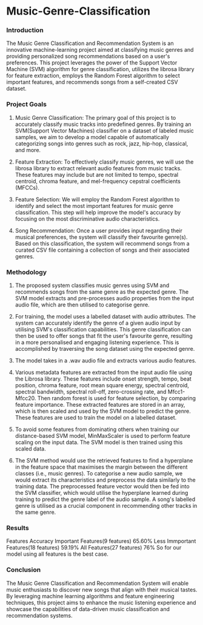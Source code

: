 # Music-Genre-Classification
### Introduction
The Music Genre Classification and Recommendation System is an innovative machine-learning project aimed at classifying music genres and providing personalized song recommendations based on a user's preferences. This project leverages the power of the Support Vector Machine (SVM) algorithm for genre classification, utilizes the librosa library for feature extraction, employs the Random Forest algorithm to select important features, and recommends songs from a self-created CSV dataset.
### Project Goals
1. Music Genre Classification: The primary goal of this project is to accurately classify music tracks into predefined genres. By training an SVM(Support Vector Machines) classifier on a dataset of labeled music samples, we aim to develop a model capable of automatically categorizing songs into genres such as rock, jazz, hip-hop, classical, and more.

2. Feature Extraction: To effectively classify music genres, we will use the librosa library to extract relevant audio features from music tracks. These features may include but are not limited to tempo, spectral centroid, chroma feature, and mel-frequency cepstral coefficients (MFCCs).

3. Feature Selection: We will employ the Random Forest algorithm to identify and select the most important features for music genre classification. This step will help improve the model's accuracy by focusing on the most discriminative audio characteristics.

4. Song Recommendation: Once a user provides input regarding their musical preferences, the system will classify their favourite genre(s). Based on this classification, the system will recommend songs from a curated CSV file containing a collection of songs and their associated genres.
### Methodology
1. The proposed system classifies music genres using SVM and recommends songs from the same genre as the expected genre. The SVM model extracts and pre-processes audio properties from the input audio file, which are then utilised to categorise genre.
   
2. For training, the model uses a labelled dataset with audio attributes. The system can accurately identify the genre of a given audio input by utilising SVM's classification capabilities. This genre classification can then be used to offer songs that fit the user's favourite genre, resulting in a more personalised and engaging listening experience. This is accomplished by traversing the song dataset using the expected genre.
   
3. The model takes in a .wav audio file and extracts various audio features.

4. Various metadata features are extracted from the input audio file using the Librosa library. These features include onset strength, tempo, beat position, chroma feature, root mean square energy, spectral centroid, spectral bandwidth, spectral roll-off, zero-crossing rate, and Mfcc1-Mfcc20. Then random forest is used for feature selection, by comparing feature importance. These extracted features are stored in an array, which is then scaled and used by the SVM model to predict the genre.
These features are used to train the model on a labelled dataset.

5. To avoid some features from dominating others when training our distance-based SVM model, MinMaxScaler is used to perform feature scaling on the input data. The SVM model is then trained using this scaled data.
  
6. The SVM method would use the retrieved features to find a hyperplane in the feature space that maximises the margin between the different classes (i.e., music genres). To categorise a new audio sample, we would extract its characteristics and preprocess the data similarly to the training data. The preprocessed feature vector would then be fed into the SVM classifier, which would utilise the hyperplane learned during training to predict the genre label of the audio sample. A song's labelled genre is utilised as a crucial component in recommending other tracks in the same genre. 
### Results
Features
Accuracy
Important Features(9 features)
65.60%
Less Immportant Features(18 features)
59.19%
All Features(27 features)
76%
So for our model using all features is the best case.

### Conclusion
The Music Genre Classification and Recommendation System will enable music enthusiasts to discover new songs that align with their musical tastes. By leveraging machine learning algorithms and feature engineering techniques, this project aims to enhance the music listening experience and showcase the capabilities of data-driven music classification and recommendation systems.
